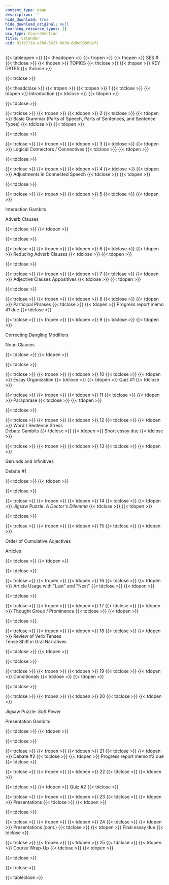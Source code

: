 ```yaml
---
content_type: page
description: ''
hide_download: true
hide_download_original: null
learning_resource_types: []
ocw_type: CourseSection
title: Calendar
uid: b21b7716-a7bd-5627-0834-6d0c99560af1
---
```


{{< tableopen >}}
{{< theadopen >}}
{{< tropen >}}
{{< thopen >}}
SES #
{{< thclose >}}
{{< thopen >}}
TOPICS
{{< thclose >}}
{{< thopen >}}
KEY DATES
{{< thclose >}}

{{< trclose >}}

{{< theadclose >}}
{{< tropen >}}
{{< tdopen >}}
1
{{< tdclose >}}
{{< tdopen >}}
Introduction
{{< tdclose >}}
{{< tdopen >}}

{{< tdclose >}}

{{< trclose >}}
{{< tropen >}}
{{< tdopen >}}
2
{{< tdclose >}}
{{< tdopen >}}
Basic Grammar (Parts of Speech, Parts of Sentences, and Sentence Types)
{{< tdclose >}}
{{< tdopen >}}

{{< tdclose >}}

{{< trclose >}}
{{< tropen >}}
{{< tdopen >}}
3
{{< tdclose >}}
{{< tdopen >}}
Logical Connectors / Connectives
{{< tdclose >}}
{{< tdopen >}}

{{< tdclose >}}

{{< trclose >}}
{{< tropen >}}
{{< tdopen >}}
4
{{< tdclose >}}
{{< tdopen >}}
Adjustments in Connected Speech
{{< tdclose >}}
{{< tdopen >}}

{{< tdclose >}}

{{< trclose >}}
{{< tropen >}}
{{< tdopen >}}
5
{{< tdclose >}}
{{< tdopen >}}


Interaction Gambits

Adverb Clauses


{{< tdclose >}}
{{< tdopen >}}

{{< tdclose >}}

{{< trclose >}}
{{< tropen >}}
{{< tdopen >}}
6
{{< tdclose >}}
{{< tdopen >}}
Reducing Adverb Clauses
{{< tdclose >}}
{{< tdopen >}}

{{< tdclose >}}

{{< trclose >}}
{{< tropen >}}
{{< tdopen >}}
7
{{< tdclose >}}
{{< tdopen >}}
Adjective Clauses Appositives
{{< tdclose >}}
{{< tdopen >}}

{{< tdclose >}}

{{< trclose >}}
{{< tropen >}}
{{< tdopen >}}
8
{{< tdclose >}}
{{< tdopen >}}
Participal Phrases
{{< tdclose >}}
{{< tdopen >}}
Progress report memo #1 due
{{< tdclose >}}

{{< trclose >}}
{{< tropen >}}
{{< tdopen >}}
9
{{< tdclose >}}
{{< tdopen >}}


Correcting Dangling Modifiers

Noun Clauses


{{< tdclose >}}
{{< tdopen >}}

{{< tdclose >}}

{{< trclose >}}
{{< tropen >}}
{{< tdopen >}}
10
{{< tdclose >}}
{{< tdopen >}}
Essay Organization
{{< tdclose >}}
{{< tdopen >}}
Quiz #1
{{< tdclose >}}

{{< trclose >}}
{{< tropen >}}
{{< tdopen >}}
11
{{< tdclose >}}
{{< tdopen >}}
Paraphrase
{{< tdclose >}}
{{< tdopen >}}

{{< tdclose >}}

{{< trclose >}}
{{< tropen >}}
{{< tdopen >}}
12
{{< tdclose >}}
{{< tdopen >}}
Word / Sentence Stress  
Debate Gambits
{{< tdclose >}}
{{< tdopen >}}
Short essay due
{{< tdclose >}}

{{< trclose >}}
{{< tropen >}}
{{< tdopen >}}
13
{{< tdclose >}}
{{< tdopen >}}


Gerunds and Infinitives

Debate #1


{{< tdclose >}}
{{< tdopen >}}

{{< tdclose >}}

{{< trclose >}}
{{< tropen >}}
{{< tdopen >}}
14
{{< tdclose >}}
{{< tdopen >}}
Jigsaw Puzzle: _A Doctor's Dilemma_
{{< tdclose >}}
{{< tdopen >}}

{{< tdclose >}}

{{< trclose >}}
{{< tropen >}}
{{< tdopen >}}
15
{{< tdclose >}}
{{< tdopen >}}


Order of Cumulative Adjectives

Articles


{{< tdclose >}}
{{< tdopen >}}

{{< tdclose >}}

{{< trclose >}}
{{< tropen >}}
{{< tdopen >}}
16
{{< tdclose >}}
{{< tdopen >}}
Article Usage with "Last" and "Next"
{{< tdclose >}}
{{< tdopen >}}

{{< tdclose >}}

{{< trclose >}}
{{< tropen >}}
{{< tdopen >}}
17
{{< tdclose >}}
{{< tdopen >}}
Thought Group / Prominence
{{< tdclose >}}
{{< tdopen >}}

{{< tdclose >}}

{{< trclose >}}
{{< tropen >}}
{{< tdopen >}}
18
{{< tdclose >}}
{{< tdopen >}}
Review of Verb Tenses  
Tense Shift in Oral Narratives  

{{< tdclose >}}
{{< tdopen >}}

{{< tdclose >}}

{{< trclose >}}
{{< tropen >}}
{{< tdopen >}}
19
{{< tdclose >}}
{{< tdopen >}}
Conditionals
{{< tdclose >}}
{{< tdopen >}}

{{< tdclose >}}

{{< trclose >}}
{{< tropen >}}
{{< tdopen >}}
20
{{< tdclose >}}
{{< tdopen >}}


Jigsaw Puzzle: _Soft Power_

Presentation Gambits


{{< tdclose >}}
{{< tdopen >}}

{{< tdclose >}}

{{< trclose >}}
{{< tropen >}}
{{< tdopen >}}
21
{{< tdclose >}}
{{< tdopen >}}
Debate #2
{{< tdclose >}}
{{< tdopen >}}
Progress report memo #2 due
{{< tdclose >}}

{{< trclose >}}
{{< tropen >}}
{{< tdopen >}}
22
{{< tdclose >}}
{{< tdopen >}}

{{< tdclose >}}
{{< tdopen >}}
Quiz #2
{{< tdclose >}}

{{< trclose >}}
{{< tropen >}}
{{< tdopen >}}
23
{{< tdclose >}}
{{< tdopen >}}
Presentations
{{< tdclose >}}
{{< tdopen >}}

{{< tdclose >}}

{{< trclose >}}
{{< tropen >}}
{{< tdopen >}}
24
{{< tdclose >}}
{{< tdopen >}}
Presentations (cont.)
{{< tdclose >}}
{{< tdopen >}}
Final essay due
{{< tdclose >}}

{{< trclose >}}
{{< tropen >}}
{{< tdopen >}}
25
{{< tdclose >}}
{{< tdopen >}}
Course Wrap-Up
{{< tdclose >}}
{{< tdopen >}}

{{< tdclose >}}

{{< trclose >}}

{{< tableclose >}}